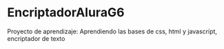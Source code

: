 # EncriptadorAluraG6
Proyecto de aprendizaje:  Aprendiendo las bases de css, html y javascript, encriptador de texto
